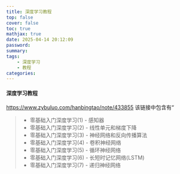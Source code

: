 ```yaml
---
title: 深度学习教程
top: false
cover: false
toc: true
mathjax: true
date: 2025-04-14 20:12:09
password:
summary:
tags:
    - 深度学习
    - 教程
categories:
---
```

#### 深度学习教程
https://www.zybuluo.com/hanbingtao/note/433855
该链接中包含有“
>* 零基础入门深度学习(1) - 感知器
>* 零基础入门深度学习(2) - 线性单元和梯度下降
>* 零基础入门深度学习(3) - 神经网络和反向传播算法
>* 零基础入门深度学习(4) - 卷积神经网络
>* 零基础入门深度学习(5) - 循环神经网络
>* 零基础入门深度学习(6) - 长短时记忆网络(LSTM)
>* 零基础入门深度学习(7) - 递归神经网络

